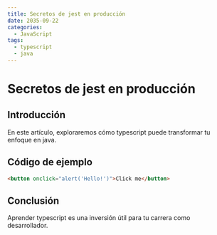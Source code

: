 ```yaml
---
title: Secretos de jest en producción
date: 2035-09-22
categories:
  - JavaScript
tags:
  - typescript
  - java
---
```


# Secretos de jest en producción

## Introducción

En este artículo, exploraremos cómo typescript puede transformar tu enfoque en java.

## Código de ejemplo

```html
<button onclick="alert('Hello!')">Click me</button>
```

## Conclusión

Aprender typescript es una inversión útil para tu carrera como desarrollador.